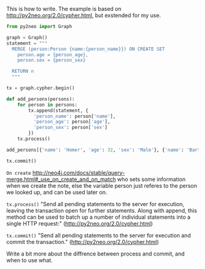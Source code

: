 This is how to write. The example is based on http://py2neo.org/2.0/cypher.html, but exstended for my use.

```python
from py2neo import Graph

graph = Graph()
statement = """
  MERGE (person:Person {name:{person_name}}) ON CREATE SET
    person.age = {person_age},
    person.sex = {person_sex}

  RETURN n
  """

tx = graph.cypher.begin()

def add_persons(persons):
    for person in persons:
        tx.append(statement, {
          'person_name': person['name'],
          'person_age': person['age'],
          'person_sex': person['sex']
        })
    tx.process()

add_persons[{'name': 'Homer', 'age': 32, 'sex': 'Male'}, {'name': 'Bart', 'age': 12, 'sex': 'Male'}]

tx.commit()
```

`On create` http://neo4j.com/docs/stable/query-merge.html#_use_on_create_and_on_match who 
sets some information when we create the note, else the variable person just referes to the person we looked up, and can be 
used later on.

`tx.process()` "Send all pending statements to the server for execution, leaving the transaction open for further statements. Along with append, this method can be used to batch up a number of individual statements into a single HTTP request:" (http://py2neo.org/2.0/cypher.html)

`tx.commit()` "Send all pending statements to the server for execution and commit the transaction." (http://py2neo.org/2.0/cypher.html)

Write a bit more about the diffrence between process and commit, and when to use what.
